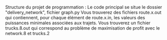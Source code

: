 Structure du projet de programmation :
Le code principal se situe le dossier "delivery_network", fichier graph.py
Vous trouverez des fichiers route.x.out qui contiennent, pour chaque  élément de route.x.in, les valeurs des puissances minimales associées aux trajets.
Vous trouverez un fichier trucks.8.out qui correspond au problème de maximisation de profit avec le network.8 et trucks.2
